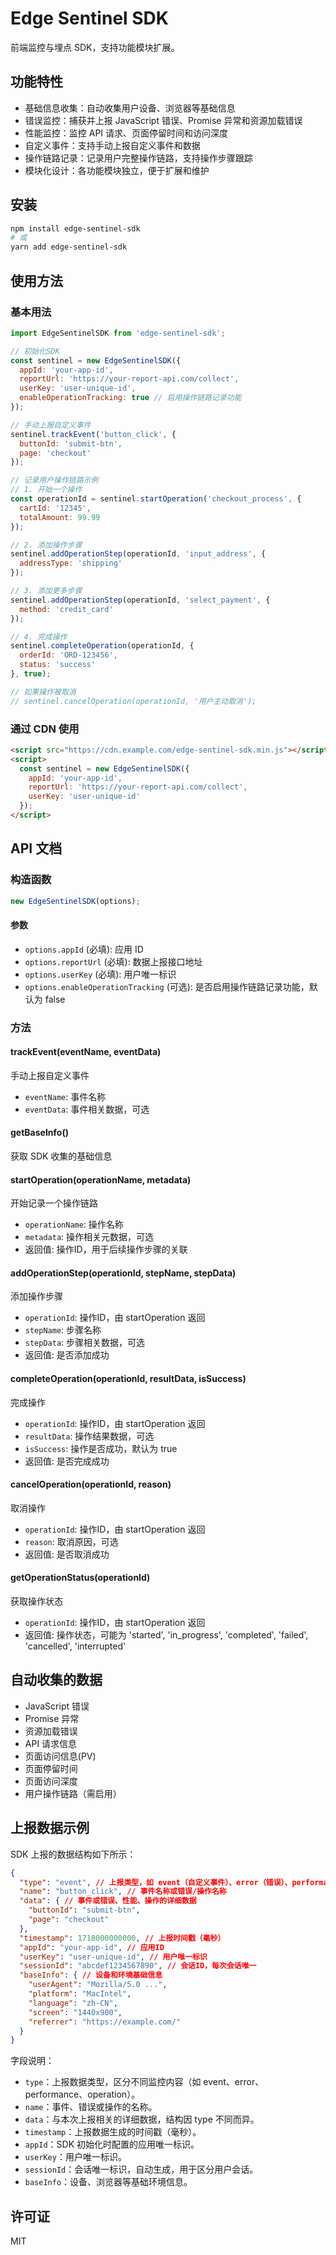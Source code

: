 # Edge Sentinel SDK

前端监控与埋点 SDK，支持功能模块扩展。

## 功能特性

- 基础信息收集：自动收集用户设备、浏览器等基础信息
- 错误监控：捕获并上报 JavaScript 错误、Promise 异常和资源加载错误
- 性能监控：监控 API 请求、页面停留时间和访问深度
- 自定义事件：支持手动上报自定义事件和数据
- 操作链路记录：记录用户完整操作链路，支持操作步骤跟踪
- 模块化设计：各功能模块独立，便于扩展和维护

## 安装

```bash
npm install edge-sentinel-sdk
# 或
yarn add edge-sentinel-sdk
```

## 使用方法

### 基本用法

```javascript
import EdgeSentinelSDK from 'edge-sentinel-sdk';

// 初始化SDK
const sentinel = new EdgeSentinelSDK({
  appId: 'your-app-id',
  reportUrl: 'https://your-report-api.com/collect',
  userKey: 'user-unique-id',
  enableOperationTracking: true // 启用操作链路记录功能
});

// 手动上报自定义事件
sentinel.trackEvent('button_click', {
  buttonId: 'submit-btn',
  page: 'checkout'
});

// 记录用户操作链路示例
// 1. 开始一个操作
const operationId = sentinel.startOperation('checkout_process', {
  cartId: '12345',
  totalAmount: 99.99
});

// 2. 添加操作步骤
sentinel.addOperationStep(operationId, 'input_address', {
  addressType: 'shipping'
});

// 3. 添加更多步骤
sentinel.addOperationStep(operationId, 'select_payment', {
  method: 'credit_card'
});

// 4. 完成操作
sentinel.completeOperation(operationId, {
  orderId: 'ORD-123456',
  status: 'success'
}, true);

// 如果操作被取消
// sentinel.cancelOperation(operationId, '用户主动取消');
```

### 通过 CDN 使用

```html
<script src="https://cdn.example.com/edge-sentinel-sdk.min.js"></script>
<script>
  const sentinel = new EdgeSentinelSDK({
    appId: 'your-app-id',
    reportUrl: 'https://your-report-api.com/collect',
    userKey: 'user-unique-id'
  });
</script>
```

## API 文档

### 构造函数

```javascript
new EdgeSentinelSDK(options);
```

#### 参数

- `options.appId` (必填): 应用 ID
- `options.reportUrl` (必填): 数据上报接口地址
- `options.userKey` (必填): 用户唯一标识
- `options.enableOperationTracking` (可选): 是否启用操作链路记录功能，默认为 false

### 方法

#### trackEvent(eventName, eventData)

手动上报自定义事件

- `eventName`: 事件名称
- `eventData`: 事件相关数据，可选

#### getBaseInfo()

获取 SDK 收集的基础信息

#### startOperation(operationName, metadata)

开始记录一个操作链路

- `operationName`: 操作名称
- `metadata`: 操作相关元数据，可选
- 返回值: 操作ID，用于后续操作步骤的关联

#### addOperationStep(operationId, stepName, stepData)

添加操作步骤

- `operationId`: 操作ID，由 startOperation 返回
- `stepName`: 步骤名称
- `stepData`: 步骤相关数据，可选
- 返回值: 是否添加成功

#### completeOperation(operationId, resultData, isSuccess)

完成操作

- `operationId`: 操作ID，由 startOperation 返回
- `resultData`: 操作结果数据，可选
- `isSuccess`: 操作是否成功，默认为 true
- 返回值: 是否完成成功

#### cancelOperation(operationId, reason)

取消操作

- `operationId`: 操作ID，由 startOperation 返回
- `reason`: 取消原因，可选
- 返回值: 是否取消成功

#### getOperationStatus(operationId)

获取操作状态

- `operationId`: 操作ID，由 startOperation 返回
- 返回值: 操作状态，可能为 'started', 'in_progress', 'completed', 'failed', 'cancelled', 'interrupted'

## 自动收集的数据

- JavaScript 错误
- Promise 异常
- 资源加载错误
- API 请求信息
- 页面访问信息(PV)
- 页面停留时间
- 页面访问深度
- 用户操作链路（需启用）

## 上报数据示例

SDK 上报的数据结构如下所示：

```json
{
  "type": "event", // 上报类型，如 event（自定义事件）、error（错误）、performance（性能）、operation（操作链路）等
  "name": "button_click", // 事件名称或错误/操作名称
  "data": { // 事件或错误、性能、操作的详细数据
    "buttonId": "submit-btn",
    "page": "checkout"
  },
  "timestamp": 1718000000000, // 上报时间戳（毫秒）
  "appId": "your-app-id", // 应用ID
  "userKey": "user-unique-id", // 用户唯一标识
  "sessionId": "abcdef1234567890", // 会话ID，每次会话唯一
  "baseInfo": { // 设备和环境基础信息
    "userAgent": "Mozilla/5.0 ...",
    "platform": "MacIntel",
    "language": "zh-CN",
    "screen": "1440x900",
    "referrer": "https://example.com/"
  }
}
```

字段说明：
- `type`：上报数据类型，区分不同监控内容（如 event、error、performance、operation）。
- `name`：事件、错误或操作的名称。
- `data`：与本次上报相关的详细数据，结构因 type 不同而异。
- `timestamp`：上报数据生成的时间戳（毫秒）。
- `appId`：SDK 初始化时配置的应用唯一标识。
- `userKey`：用户唯一标识。
- `sessionId`：会话唯一标识，自动生成，用于区分用户会话。
- `baseInfo`：设备、浏览器等基础环境信息。

## 许可证

MIT
